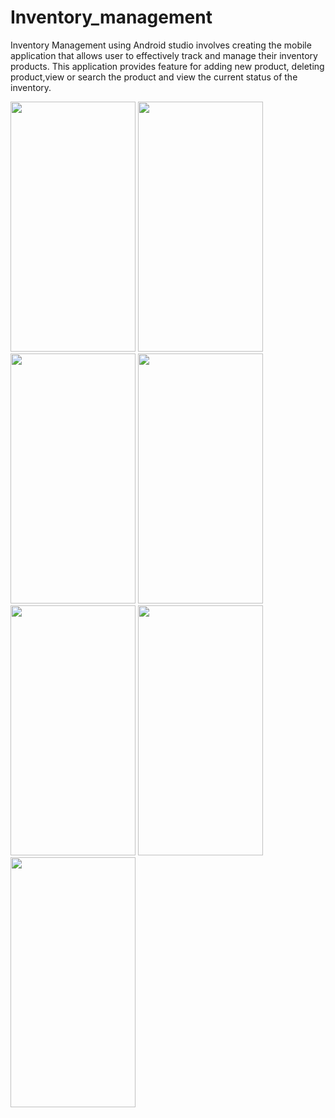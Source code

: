 # Inventory_management
Inventory Management using Android studio involves creating the mobile application that allows user to effectively track and manage their inventory products. 
This application provides feature for adding new product, deleting product,view or search the product and view the  current status of the inventory.

<img src="https://github.com/shreya-gp/Inventory_management/assets/109740550/e67e39d5-bb63-4624-ab22-e1965da465ed"  width=200 height=400 />
<img src="https://github.com/shreya-gp/Inventory_management/assets/109740550/2c800db7-f5c2-47a4-90bd-68c2c1110ff6" width=200 height=400 />
<img src="https://github.com/shreya-gp/Inventory_management/assets/109740550/8ff630f4-64ad-49dd-b2f3-285f4100b785" width=200 height=400 />
<img src="https://github.com/shreya-gp/Inventory_management/assets/109740550/6317b722-4006-4427-ab9d-e4d5a3fe3fb0" width=200 height=400 />
<img src="https://github.com/shreya-gp/Inventory_management/assets/109740550/95c73072-ae3d-49e0-ac52-712168c6ecde" width=200 height=400 />
<img src="https://github.com/shreya-gp/Inventory_management/assets/109740550/302fafd3-3b9a-4d1f-a373-1578a8612456" width=200 height=400 />
<img src="https://github.com/shreya-gp/Inventory_management/assets/109740550/d1786148-b2c0-434d-a9d4-e33091f1c82f" width=200 height=400 />


